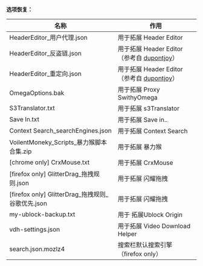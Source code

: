 **选项恢复：**


|名称|作用|
| --------| --------|
|HeaderEditor_用户代理.json|用于拓展 Header Editor|
|HeaderEditor_反盗链.json|用于拓展 Header Editor （参考自 <a href="https://github.com/dupontjoy/customization/tree/master/Rules/HeaderEditor" rel="noopener" target="_blank">dupontjoy</a>）|
|HeaderEditor_重定向.json|用于拓展 Header Editor（参考自 <a href="https://github.com/dupontjoy/customization/tree/master/Rules/HeaderEditor" rel="noopener" target="_blank">dupontjoy</a>）|
|OmegaOptions.bak|用于拓展 Proxy SwithyOmega|
|S3Translator.txt|用于拓展 s3Translator|
|Save In.txt|用于拓展 Save in..|
|Context Search_searchEngines.json|用于拓展 Context Search|
|VoilentMoneky_Scripts_暴力猴脚本合集.zip|用于拓展 暴力猴|
|[chrome only] CrxMouse.txt|用于拓展 CrxMouse|
|[firefox only] GlitterDrag_拖拽规则.json|用于拓展 闪耀拖拽|
|[firefox only] GlitterDrag_拖拽规则_谷歌优先.json|用于拓展 闪耀拖拽|
|my-ublock-backup.txt|用于 拓展Ublock Origin|
|vdh-settings.json|用于拓展 Video Download Helper|
|search.json.mozlz4|搜索栏默认搜索引擎（firefox only）|

